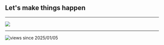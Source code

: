 ## Let's make things happen

<hr />
<img src="http://profile-counter.glitch.me/briandhkim/count.svg" />

<hr />


![views since 2025/01/05](https://visitor-badge-deno.deno.dev/briandhkim.briandhkim.svg)
<!--
![visitors](https://visitor-badge.glitch.me/badge?page_id=briandhkim.briandhkim&left_color=green&right_color=red)
-->

<!--
**briandhkim/briandhkim** is a ✨ _special_ ✨ repository because its `README.md` (this file) appears on your GitHub profile.

Here are some ideas to get you started:

- 🔭 I’m currently working on ...
- 🌱 I’m currently learning ...
- 👯 I’m looking to collaborate on ...
- 🤔 I’m looking for help with ...
- 💬 Ask me about ...
- 📫 How to reach me: ...
- 😄 Pronouns: ...
- ⚡ Fun fact: ...
-->
